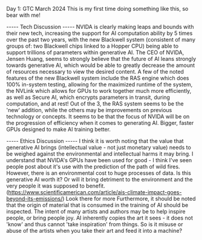 Day 1: 
GTC March 2024
This is my first time doing something like this, so bear with me!

----- Tech Discussion -----
NVIDA is clearly making leaps and bounds with their new tech, increasing the support for AI computation ability by 5 times over the past two years, with the new Blackwell system (consistent of many groups of: two Blackwell chips linked to a Hopper CPU) being able to support trillions of parameters within generative AI. The CEO of NVIDA, Jensen Huang, seems to strongly believe that the future of AI leans strongly towards generative AI, which would be able to greatly decrease the amount of resources necessary to view the desired content. 
A few of the noted features of the new Blackwell system include the RAS engine which does 100% in-system testing, allowing for the maximized runtime of the system, the NVLink which allows for GPUs to work together much more efficiently, as well as Secure AI, which encrypts parameters in transit, during computation, and at rest! Out of the 3, the RAS system seems to be the 'new' addition, while the others may be improvements on previous technology or concepts. 
It seems to be that the focus of NVIDA will be on the progression of efficiency when it comes to generating AI. Bigger, faster GPUs designed to make AI training better. 


----- Ethics Discussion -----
I think it is worth noting that the value that generative AI brings (intellectual value - not just monetary value) needs to be weighed against the environmental and intellectual harms it may bring. 
I understand that NVIDA's GPUs have been used for good - I think I've seen people post about it's use with the prediction of the path of wild fires. However, there is an environmental cost to huge processes of data. Is this generative AI worth it? Or will it bring detriment to the environment and the very people it was supposed to benefit. 
(https://www.scientificamerican.com/article/ais-climate-impact-goes-beyond-its-emissions/) Look there for more
Furthermore, it should be noted that the origin of material that is consumed in the training of AI should be inspected. The intent of many artists and authors may be to help inspire people, or bring people joy. AI inherently copies the art it sees - it does not 'know' and thus cannot 'take inspiration' from things. So is it misuse or abuse of the artists when you take their art and feed it into a machine? 